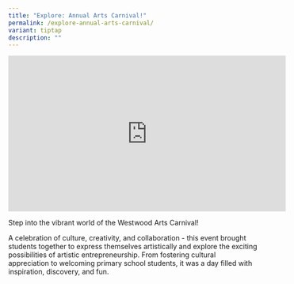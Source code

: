 ```yaml
---
title: "Explore: Annual Arts Carnival!"
permalink: /explore-annual-arts-carnival/
variant: tiptap
description: ""
---
```

<p></p>
<div class="iframe-wrapper">
<iframe height="315" width="560" allowfullscreen="true" frameborder="0" src="https://www.youtube.com/embed/Uc25qdqSRcE?si=EzucOIBPbzibnXvV"></iframe>
</div>
<p>Step into the vibrant world of the Westwood Arts Carnival!&nbsp;</p>
<p>A celebration of culture, creativity, and collaboration - this event brought
students together to express themselves artistically and explore the exciting
possibilities of artistic entrepreneurship. From fostering cultural appreciation
to welcoming primary school students, it was a day filled with inspiration,
discovery, and fun.</p>
<p>
<br>
</p>